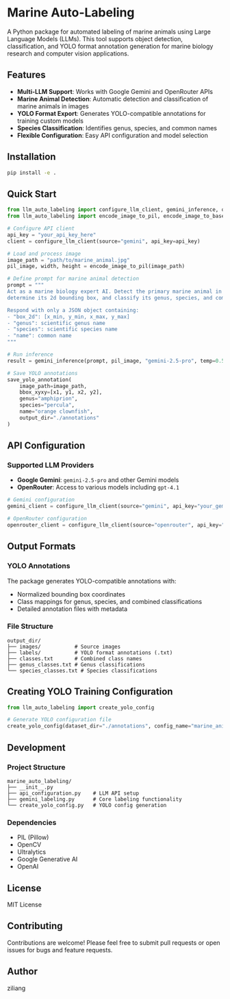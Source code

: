 # Marine Auto-Labeling

A Python package for automated labeling of marine animals using Large Language Models (LLMs). This tool supports object detection, classification, and YOLO format annotation generation for marine biology research and computer vision applications.

## Features

- **Multi-LLM Support**: Works with Google Gemini and OpenRouter APIs
- **Marine Animal Detection**: Automatic detection and classification of marine animals in images
- **YOLO Format Export**: Generates YOLO-compatible annotations for training custom models
- **Species Classification**: Identifies genus, species, and common names
- **Flexible Configuration**: Easy API configuration and model selection

## Installation

```bash
pip install -e .
```

## Quick Start

```python
from llm_auto_labeling import configure_llm_client, gemini_inference, openrouter_inference
from llm_auto_labeling import encode_image_to_pil, encode_image_to_base64, save_yolo_annotation

# Configure API client
api_key = "your_api_key_here"
client = configure_llm_client(source="gemini", api_key=api_key)

# Load and process image
image_path = "path/to/marine_animal.jpg"
pil_image, width, height = encode_image_to_pil(image_path)

# Define prompt for marine animal detection
prompt = """
Act as a marine biology expert AI. Detect the primary marine animal in the image, 
determine its 2d bounding box, and classify its genus, species, and common name.

Respond with only a JSON object containing:
- "box_2d": [x_min, y_min, x_max, y_max]
- "genus": scientific genus name
- "species": scientific species name  
- "name": common name
"""

# Run inference
result = gemini_inference(prompt, pil_image, "gemini-2.5-pro", temp=0.5, max_tokens=1000)

# Save YOLO annotations
save_yolo_annotation(
    image_path=image_path,
    bbox_xyxy=[x1, y1, x2, y2],
    genus="amphiprion",
    species="percula",
    name="orange clownfish",
    output_dir="./annotations"
)
```

## API Configuration

### Supported LLM Providers

- **Google Gemini**: `gemini-2.5-pro` and other Gemini models
- **OpenRouter**: Access to various models including `gpt-4.1`

```python
# Gemini configuration
gemini_client = configure_llm_client(source="gemini", api_key="your_gemini_key")

# OpenRouter configuration  
openrouter_client = configure_llm_client(source="openrouter", api_key="your_openrouter_key")
```

## Output Formats

### YOLO Annotations
The package generates YOLO-compatible annotations with:
- Normalized bounding box coordinates
- Class mappings for genus, species, and combined classifications
- Detailed annotation files with metadata

### File Structure
```
output_dir/
├── images/           # Source images
├── labels/           # YOLO format annotations (.txt)
├── classes.txt       # Combined class names
├── genus_classes.txt # Genus classifications
└── species_classes.txt # Species classifications
```

## Creating YOLO Training Configuration

```python
from llm_auto_labeling import create_yolo_config

# Generate YOLO configuration file
create_yolo_config(dataset_dir="./annotations", config_name="marine_animals.yaml")
```

## Development

### Project Structure
```
marine_auto_labeling/
├── __init__.py
├── api_configuration.py    # LLM API setup
├── gemini_labeling.py      # Core labeling functionality
└── create_yolo_config.py   # YOLO config generation
```

### Dependencies
- PIL (Pillow)
- OpenCV
- Ultralytics
- Google Generative AI
- OpenAI

## License

MIT License

## Contributing

Contributions are welcome! Please feel free to submit pull requests or open issues for bugs and feature requests.

## Author

ziliang